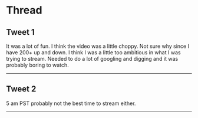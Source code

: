 # Thread

## Tweet 1

It was a lot of fun. I think the video was a little choppy. Not sure why since I have 200+ up and down. I think I was a little too ambitious in what I was trying to stream. Needed to do a lot of googling and digging and it was probably boring to watch.

---

## Tweet 2

5 am PST probably not the best time to stream either.

---

